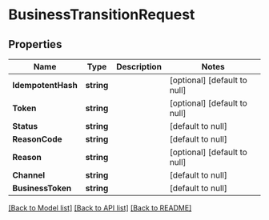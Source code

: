 # BusinessTransitionRequest

## Properties
Name | Type | Description | Notes
------------ | ------------- | ------------- | -------------
**IdempotentHash** | **string** |  | [optional] [default to null]
**Token** | **string** |  | [optional] [default to null]
**Status** | **string** |  | [default to null]
**ReasonCode** | **string** |  | [default to null]
**Reason** | **string** |  | [optional] [default to null]
**Channel** | **string** |  | [default to null]
**BusinessToken** | **string** |  | [default to null]

[[Back to Model list]](../README.md#documentation-for-models) [[Back to API list]](../README.md#documentation-for-api-endpoints) [[Back to README]](../README.md)


